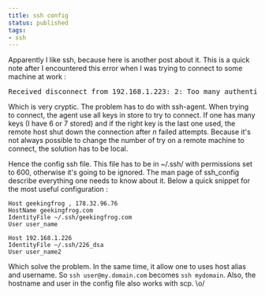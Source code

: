 ```yaml
---
title: ssh config
status: published
tags:
- ssh
---
```


Apparently I like ssh, because here is another post about it. This is a quick note after I encountered this error when I was trying to connect to some machine at work :
<pre>Received disconnect from 192.168.1.223: 2: Too many authentication failures</pre>
Which is very cryptic. The problem has to do with ssh-agent. When trying to connect, the agent use all keys in store to try to connect. If one has many keys (I have 6 or 7 stored) and if the right key is the last one used, the remote host shut down the connection after <em>n</em> failed attempts. Because it's not always possible to change the number of try on a remote machine to connect, the solution has to be local.

Hence the config ssh file. This file has to be in ~/.ssh/ with permissions set to 600, otherwise it's going to be ignored. The man page of ssh_config describe everything one needs to know about it. Below a quick snippet for the most useful configuration :

```
Host geekingfrog , 178.32.96.76
HostName geekingfrog.com
IdentityFile ~/.ssh/geekingfrog.com
User user_name

Host 192.168.1.226
IdentityFile ~/.ssh/226_dsa
User user_name2
```

Which solve the problem. In the same time, it allow one to uses host alias and username. So `ssh user@my.domain.com` becomes `ssh mydomain`. Also, the hostname and user in the config file also works with scp. \o/